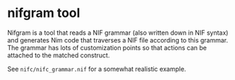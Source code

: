 # nifgram tool

Nifgram is a tool that reads a NIF grammar (also written down in NIF syntax)
and generates Nim code that traverses a NIF file according to this grammar.
The grammar has lots of customization points so that actions can be attached
to the matched construct.

See `nifc/nifc_grammar.nif` for a somewhat realistic example.
